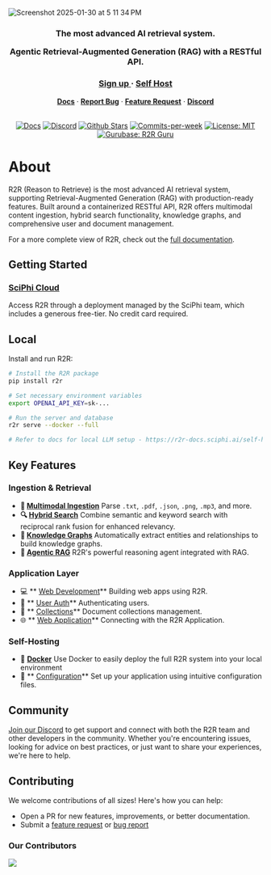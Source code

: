 ![Screenshot 2025-01-30 at 5 11 34 PM](https://github.com/user-attachments/assets/16d32b31-4c7d-4e84-be19-24574b33527b)




<h3 align="center">
The most advanced AI retrieval system.

Agentic Retrieval-Augmented Generation (RAG) with a RESTful API.
</h3>

<div align="center">
   <div>
      <h3>
         <a href="https://app.sciphi.ai">
            <strong>Sign up</strong>
         </a> ·
         <a href="https://r2r-docs.sciphi.ai/self-hosting/installation/overview">
            <strong>Self Host</strong>
      </h3>
   </div>
   <div>
      <a href="https://r2r-docs.sciphi.ai/"><strong>Docs</strong></a> ·
      <a href="https://github.com/SciPhi-AI/R2R/issues/new?assignees=&labels=&projects=&template=bug_report.md&title="><strong>Report Bug</strong></a> ·
      <a href="https://github.com/SciPhi-AI/R2R/issues/new?assignees=&labels=&projects=&template=feature_request.md&title="><strong>Feature Request</strong></a> ·
      <a href="https://discord.gg/p6KqD2kjtB"><strong>Discord</strong></a>
   </div>
   <br />
   <p align="center">
    <a href="https://r2r-docs.sciphi.ai"><img src="https://img.shields.io/badge/docs.sciphi.ai-3F16E4" alt="Docs"></a>
    <a href="https://discord.gg/p6KqD2kjtB"><img src="https://img.shields.io/discord/1120774652915105934?style=social&logo=discord" alt="Discord"></a>
    <a href="https://github.com/SciPhi-AI"><img src="https://img.shields.io/github/stars/SciPhi-AI/R2R" alt="Github Stars"></a>
    <a href="https://github.com/SciPhi-AI/R2R/pulse"><img src="https://img.shields.io/github/commit-activity/w/SciPhi-AI/R2R" alt="Commits-per-week"></a>
    <a href="https://opensource.org/licenses/MIT"><img src="https://img.shields.io/badge/License-MIT-purple.svg" alt="License: MIT"></a>
    <a href="https://gurubase.io/g/r2r"><img src="https://img.shields.io/badge/Gurubase-Ask%20R2R%20Guru-006BFF" alt="Gurubase: R2R Guru"></a>
  </p>
</div>

# About
R2R (Reason to Retrieve) is the most advanced AI retrieval system, supporting Retrieval-Augmented Generation (RAG) with production-ready features. Built around a containerized RESTful API, R2R offers multimodal content ingestion, hybrid search functionality, knowledge graphs, and comprehensive user and document management.

For a more complete view of R2R, check out the [full documentation](https://r2r-docs.sciphi.ai/).


## Getting Started

### [SciPhi Cloud](https://app.sciphi.ai)

Access R2R through a deployment managed by the SciPhi team, which includes a generous free-tier. No credit card required.

## Local

Install and run R2R:

```bash
# Install the R2R package
pip install r2r

# Set necessary environment variables
export OPENAI_API_KEY=sk-...

# Run the server and database
r2r serve --docker --full

# Refer to docs for local LLM setup - https://r2r-docs.sciphi.ai/self-hosting/local-rag
```

## Key Features

### Ingestion & Retrieval

- **📁 [Multimodal Ingestion](https://r2r-docs.sciphi.ai/self-hosting/configuration/ingestion)**
  Parse `.txt`, `.pdf`, `.json`, `.png`, `.mp3`, and more.
- **🔍 [Hybrid Search](https://r2r-docs.sciphi.ai/documentation/search-and-rag)**
  Combine semantic and keyword search with reciprocal rank fusion for enhanced relevancy.
- **🔗 [Knowledge Graphs](https://r2r-docs.sciphi.ai/cookbooks/graphs)**
  Automatically extract entities and relationships to build knowledge graphs.
- **🤖 [Agentic RAG](https://r2r-docs.sciphi.ai/documentation/retrieval/rawr)**
  R2R's powerful reasoning agent integrated with RAG.


### Application Layer

- 💻 ** [Web Development](https://r2r-docs.sciphi.ai/cookbooks/web-dev)**
  Building web apps using R2R.
- 🔐 ** [User Auth](https://r2r-docs.sciphi.ai/documentation/user-auth)**
  Authenticating users.
- 📂 ** [Collections](https://r2r-docs.sciphi.ai/self-hosting/collections)**
  Document collections management.
- 🌐 ** [Web Application](https://r2r-docs.sciphi.ai/cookbooks/web-dev)**
  Connecting with the R2R Application.

### Self-Hosting

- 🐋 **[Docker](/self-hosting/installation/full/docker)**
  Use Docker to easily deploy the full R2R system into your local environment
- 🧩 ** [Configuration](https://r2r-docs.sciphi.ai/self-hosting/configuration/overview)**
  Set up your application using intuitive configuration files.




## Community

[Join our Discord](https://discord.gg/p6KqD2kjtB) to get support and connect with both the R2R team and other developers in the community. Whether you're encountering issues, looking for advice on best practices, or just want to share your experiences, we're here to help.

## Contributing

We welcome contributions of all sizes! Here's how you can help:

- Open a PR for new features, improvements, or better documentation.
- Submit a [feature request](https://github.com/SciPhi-AI/R2R/issues/new?assignees=&labels=&projects=&template=feature_request.md&title=) or [bug report](https://github.com/SciPhi-AI/R2R/issues/new?assignees=&labels=&projects=&template=bug_report.md&title=)

### Our Contributors
<a href="https://github.com/SciPhi-AI/R2R/graphs/contributors">
  <img src="https://contrib.rocks/image?repo=SciPhi-AI/R2R" />
</a>
